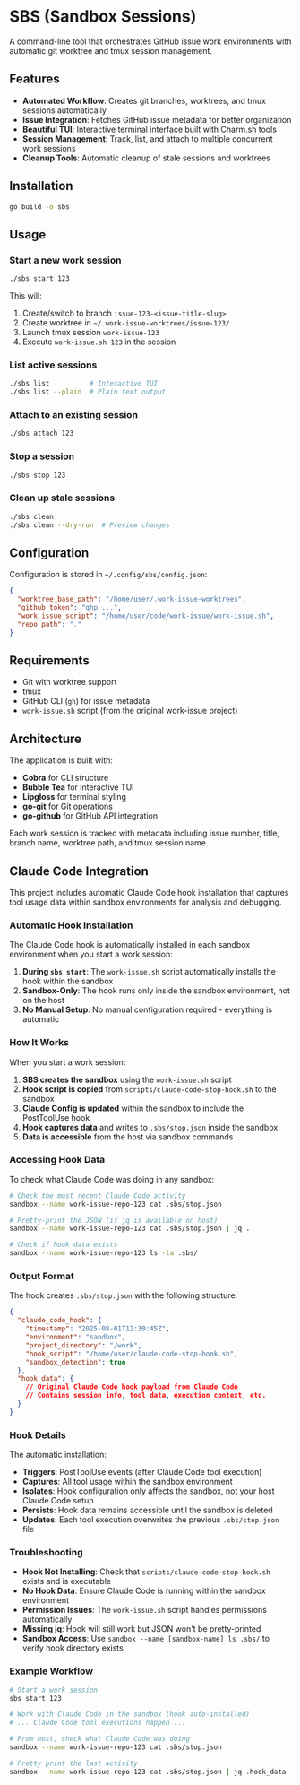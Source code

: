 # SBS (Sandbox Sessions)

A command-line tool that orchestrates GitHub issue work environments with automatic git worktree and tmux session management.

## Features

- **Automated Workflow**: Creates git branches, worktrees, and tmux sessions automatically
- **Issue Integration**: Fetches GitHub issue metadata for better organization
- **Beautiful TUI**: Interactive terminal interface built with Charm.sh tools
- **Session Management**: Track, list, and attach to multiple concurrent work sessions
- **Cleanup Tools**: Automatic cleanup of stale sessions and worktrees

## Installation

```bash
go build -o sbs
```

## Usage

### Start a new work session
```bash
./sbs start 123
```

This will:
1. Create/switch to branch `issue-123-<issue-title-slug>`
2. Create worktree in `~/.work-issue-worktrees/issue-123/`
3. Launch tmux session `work-issue-123`
4. Execute `work-issue.sh 123` in the session

### List active sessions
```bash
./sbs list          # Interactive TUI
./sbs list --plain  # Plain text output
```

### Attach to an existing session
```bash
./sbs attach 123
```

### Stop a session
```bash
./sbs stop 123
```

### Clean up stale sessions
```bash
./sbs clean
./sbs clean --dry-run  # Preview changes
```

## Configuration

Configuration is stored in `~/.config/sbs/config.json`:

```json
{
  "worktree_base_path": "/home/user/.work-issue-worktrees",
  "github_token": "ghp_...",
  "work_issue_script": "/home/user/code/work-issue/work-issue.sh",
  "repo_path": "."
}
```

## Requirements

- Git with worktree support
- tmux
- GitHub CLI (`gh`) for issue metadata
- `work-issue.sh` script (from the original work-issue project)

## Architecture

The application is built with:
- **Cobra** for CLI structure
- **Bubble Tea** for interactive TUI
- **Lipgloss** for terminal styling
- **go-git** for Git operations
- **go-github** for GitHub API integration

Each work session is tracked with metadata including issue number, title, branch name, worktree path, and tmux session name.

## Claude Code Integration

This project includes automatic Claude Code hook installation that captures tool usage data within sandbox environments for analysis and debugging.

### Automatic Hook Installation

The Claude Code hook is automatically installed in each sandbox environment when you start a work session:

1. **During `sbs start`**: The `work-issue.sh` script automatically installs the hook within the sandbox
2. **Sandbox-Only**: The hook runs only inside the sandbox environment, not on the host
3. **No Manual Setup**: No manual configuration required - everything is automatic

### How It Works

When you start a work session:

1. **SBS creates the sandbox** using the `work-issue.sh` script
2. **Hook script is copied** from `scripts/claude-code-stop-hook.sh` to the sandbox
3. **Claude Config is updated** within the sandbox to include the PostToolUse hook
4. **Hook captures data** and writes to `.sbs/stop.json` inside the sandbox
5. **Data is accessible** from the host via sandbox commands

### Accessing Hook Data

To check what Claude Code was doing in any sandbox:

```bash
# Check the most recent Claude Code activity
sandbox --name work-issue-repo-123 cat .sbs/stop.json

# Pretty-print the JSON (if jq is available on host)
sandbox --name work-issue-repo-123 cat .sbs/stop.json | jq .

# Check if hook data exists
sandbox --name work-issue-repo-123 ls -la .sbs/
```

### Output Format

The hook creates `.sbs/stop.json` with the following structure:

```json
{
  "claude_code_hook": {
    "timestamp": "2025-08-01T12:30:45Z",
    "environment": "sandbox",
    "project_directory": "/work",
    "hook_script": "/home/user/claude-code-stop-hook.sh",
    "sandbox_detection": true
  },
  "hook_data": {
    // Original Claude Code hook payload from Claude Code
    // Contains session info, tool data, execution context, etc.
  }
}
```

### Hook Details

The automatic installation:

- **Triggers**: PostToolUse events (after Claude Code tool execution)
- **Captures**: All tool usage within the sandbox environment
- **Isolates**: Hook configuration only affects the sandbox, not your host Claude Code setup
- **Persists**: Hook data remains accessible until the sandbox is deleted
- **Updates**: Each tool execution overwrites the previous `.sbs/stop.json` file

### Troubleshooting

- **Hook Not Installing**: Check that `scripts/claude-code-stop-hook.sh` exists and is executable
- **No Hook Data**: Ensure Claude Code is running within the sandbox environment
- **Permission Issues**: The `work-issue.sh` script handles permissions automatically
- **Missing jq**: Hook will still work but JSON won't be pretty-printed
- **Sandbox Access**: Use `sandbox --name [sandbox-name] ls .sbs/` to verify hook directory exists

### Example Workflow

```bash
# Start a work session
sbs start 123

# Work with Claude Code in the sandbox (hook auto-installed)
# ... Claude Code tool executions happen ...

# From host, check what Claude Code was doing
sandbox --name work-issue-repo-123 cat .sbs/stop.json

# Pretty print the last activity
sandbox --name work-issue-repo-123 cat .sbs/stop.json | jq .hook_data
```